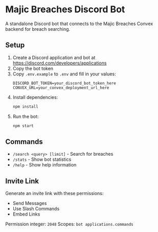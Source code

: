 # Majic Breaches Discord Bot

A standalone Discord bot that connects to the Majic Breaches Convex backend for breach searching.

## Setup

1. Create a Discord application and bot at https://discord.com/developers/applications
2. Copy the bot token
3. Copy `.env.example` to `.env` and fill in your values:
   ```
   DISCORD_BOT_TOKEN=your_discord_bot_token_here
   CONVEX_URL=your_convex_deployment_url_here
   ```
4. Install dependencies:
   ```bash
   npm install
   ```
5. Run the bot:
   ```bash
   npm start
   ```

## Commands

- `/search <query> [limit]` - Search for breaches
- `/stats` - Show bot statistics  
- `/help` - Show help information

## Invite Link

Generate an invite link with these permissions:
- Send Messages
- Use Slash Commands
- Embed Links

Permission integer: `2048`
Scopes: `bot applications.commands`
